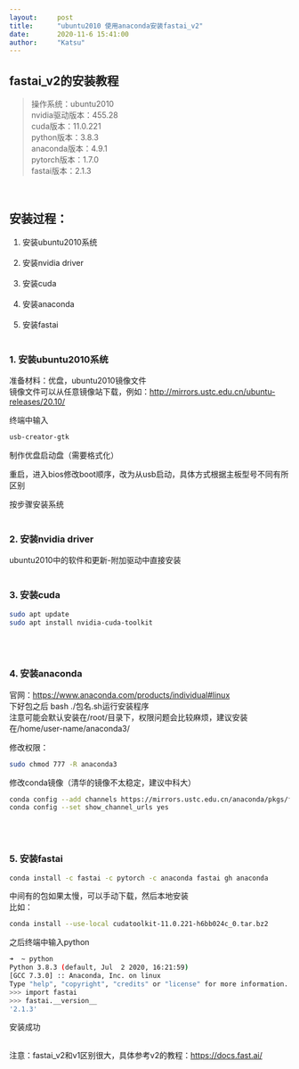 ```yaml
---
layout:     post
title:      "ubuntu2010 使用anaconda安装fastai_v2"
date:       2020-11-6 15:41:00
author:     "Katsu"
---
```



## fastai_v2的安装教程

>操作系统：ubuntu2010<br>
>nvidia驱动版本：455.28<br>
>cuda版本：11.0.221<br>
>python版本：3.8.3<br>
>anaconda版本：4.9.1<br>
>pytorch版本：1.7.0<br>
>fastai版本：2.1.3
<br>

## 安装过程：
1. 安装ubuntu2010系统<br><br>
2. 安装nvidia driver<br><br>
3. 安装cuda<br><br>
4. 安装anaconda<br><br>
5. 安装fastai<br><br>


### 1. 安装ubuntu2010系统
准备材料：优盘，ubuntu2010镜像文件<br>
镜像文件可以从任意镜像站下载，例如：http://mirrors.ustc.edu.cn/ubuntu-releases/20.10/
<br>

终端中输入
```bash
usb-creator-gtk
```
制作优盘启动盘（需要格式化）<br>

重启，进入bios修改boot顺序，改为从usb启动，具体方式根据主板型号不同有所区别<br>

按步骤安装系统<br><br>


### 2. 安装nvidia driver
ubuntu2010中的软件和更新-附加驱动中直接安装
<br><br>

### 3. 安装cuda

```bash
sudo apt update
sudo apt install nvidia-cuda-toolkit
```
<br><br>

### 4. 安装anaconda
官网：https://www.anaconda.com/products/individual#linux<br>
下好包之后 bash ./包名.sh运行安装程序
<br>
注意可能会默认安装在/root/目录下，权限问题会比较麻烦，建议安装在/home/user-name/anaconda3/<br>

修改权限：<br>
```bash
sudo chmod 777 -R anaconda3
```
修改conda镜像（清华的镜像不太稳定，建议中科大）<br>

```bash
conda config --add channels https://mirrors.ustc.edu.cn/anaconda/pkgs/free/                                            
conda config --set show_channel_urls yes
```
<br><br>

### 5. 安装fastai
```bash
conda install -c fastai -c pytorch -c anaconda fastai gh anaconda
```
中间有的包如果太慢，可以手动下载，然后本地安装<br>
比如：
```bash
conda install --use-local cudatoolkit-11.0.221-h6bb024c_0.tar.bz2 
```
之后终端中输入python
```bash
➜  ~ python
Python 3.8.3 (default, Jul  2 2020, 16:21:59) 
[GCC 7.3.0] :: Anaconda, Inc. on linux
Type "help", "copyright", "credits" or "license" for more information.
>>> import fastai
>>> fastai.__version__
'2.1.3'
```

安装成功<br><br>

注意：fastai_v2和v1区别很大，具体参考v2的教程：https://docs.fast.ai/